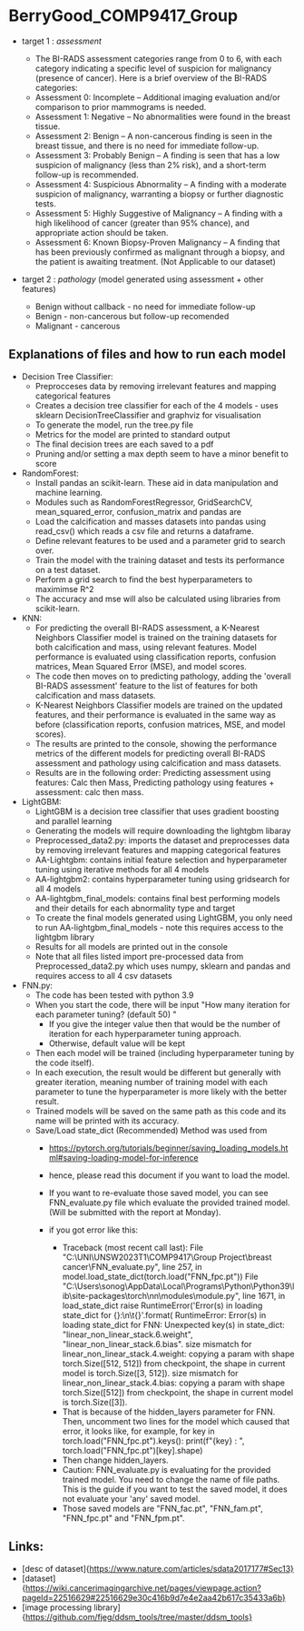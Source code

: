 # BerryGood_COMP9417_Group

- target 1 : *assessment*
  - The BI-RADS assessment categories range from 0 to 6, with each category indicating a specific level of suspicion for malignancy (presence of cancer). Here is a brief overview of the BI-RADS categories:
  - Assessment 0: Incomplete – Additional imaging evaluation and/or comparison to prior mammograms is needed.
  - Assessment 1: Negative – No abnormalities were found in the breast tissue.
  - Assessment 2: Benign – A non-cancerous finding is seen in the breast tissue, and there is no need for immediate follow-up.
  - Assessment 3: Probably Benign – A finding is seen that has a low suspicion of malignancy (less than 2% risk), and a short-term follow-up is recommended.
  - Assessment 4: Suspicious Abnormality – A finding with a moderate suspicion of malignancy, warranting a biopsy or further diagnostic tests.
  - Assessment 5: Highly Suggestive of Malignancy – A finding with a high likelihood of cancer (greater than 95% chance), and appropriate action should be taken.
  - Assessment 6: Known Biopsy-Proven Malignancy – A finding that has been previously confirmed as malignant through a biopsy, and the patient is awaiting treatment.
    (Not Applicable to our dataset)
  
- target 2 : *pathology* (model generated using assessment + other features)
  - Benign without callback - no need for immediate follow-up
  - Benign - non-cancerous but follow-up recomended 
  - Malignant - cancerous

## Explanations of files and how to run each model


- Decision Tree Classifier:
  - Preprocceses data by removing irrelevant features and mapping categorical features
  - Creates a decision tree classifier for each of the 4 models - uses sklearn DecisionTreeClassifier and graphviz for visualisation 
  - To generate the model, run the tree.py file
  - Metrics for the model are printed to standard output
  - The final decision trees are each saved to a pdf
  - Pruning and/or setting a max depth seem to have a minor benefit to score
- RandomForest:
  - Install pandas an scikit-learn. These aid in data manipulation and machine learning.
  - Modules such as RandomForestRegressor, GridSearchCV, mean_squared_error, confusion_matrix and pandas are
  - Load the calcification and masses datasets into pandas using read_csv() which reads a csv file and returns a dataframe.
  - Define relevant features to be used and a parameter grid to search over.
  - Train the model with the training dataset and tests its performance on a test dataset.
  - Perform a grid search to find the best hyperparameters to maximimse R^2
  - The accuracy and mse will also be calculated using libraries from scikit-learn.
- KNN:
  - For predicting the overall BI-RADS assessment, a K-Nearest Neighbors Classifier model is trained on the training datasets for both calcification and mass, using       relevant features. Model performance is evaluated using classification reports, confusion matrices, Mean Squared Error (MSE), and model scores.
  - The code then moves on to predicting pathology, adding the 'overall BI-RADS assessment' feature to the list of features for both calcification and mass datasets.
  - K-Nearest Neighbors Classifier models are trained on the updated features, and their performance is evaluated in the same way as before (classification reports,       confusion matrices, MSE, and model scores).
  - The results are printed to the console, showing the performance metrics of the different models for predicting overall BI-RADS assessment and pathology using           calcification and mass datasets.
  - Results are in the following order: Predicting assessment using features: Calc then Mass, Predicting pathology using features + assessment: calc
    then mass.
- LightGBM:
  - LightGBM is a decision tree classifier that uses gradient boosting and parallel learning
  - Generating the models will require downloading the lightgbm libaray
  - Preprocessed_data2.py: imports the dataset and preprocesses data by removing irrelevant features and mapping categorical features
  - AA-Lightgbm: contains initial feature selection and hyperparameter tuning using iterative methods for all 4 models
  - AA-lightgbm2: contains hyperparameter tuning using gridsearch for all 4 models
  - AA-lightgbm_final_models: contains final best performing models and their details for each abnormality type and target
  - To create the final models generated using LightGBM, you only need to run AA-lightgbm_final_models - note this requires access to the lightgbm library
  - Results for all models are printed out in the console
  - Note that all files listed import pre-processed data from Preprocessed_data2.py which uses numpy, sklearn and pandas and requires access to all 4 csv datasets
- FNN.py:
  - The code has been tested with python 3.9
  - When you start the code, there will be input "How many iteration for each parameter tuning? (default 50) "
    - If you give the integer value then that would be the number of iteration for each hyperparameter tuning approach.
    - Otherwise, default value will be kept
  - Then each model will be trained (including hyperparameter tuning by the code itself).
  - In each execution, the result would be different but generally with greater iteration, meaning number of training model with each parameter to tune the hyperparameter is more likely with the better result.
  - Trained models will be saved on the same path as this code and its name will be printed with its accuracy.
  - Save/Load state_dict (Recommended) Method was used from 
    - https://pytorch.org/tutorials/beginner/saving_loading_models.html#saving-loading-model-for-inference
    - hence, please read this document if you want to load the model.
    
    
    - If you want to re-evaluate those saved model, you can see FNN_evaluate.py file which evaluate the provided trained model. (Will be submitted with the report at Monday).
    - if you got error like this:
      - Traceback (most recent call last):
          File "C:\UNI\UNSW2023T1\COMP9417\Group Project\breast cancer\FNN_evaluate.py", line 257, in <module>
            model.load_state_dict(torch.load("FNN_fpc.pt"))
          File "C:\Users\sonog\AppData\Local\Programs\Python\Python39\lib\site-packages\torch\nn\modules\module.py", line 1671, in load_state_dict
            raise RuntimeError('Error(s) in loading state_dict for {}:\n\t{}'.format(
        RuntimeError: Error(s) in loading state_dict for FNN:
                Unexpected key(s) in state_dict: "linear_non_linear_stack.6.weight", "linear_non_linear_stack.6.bias".
                size mismatch for linear_non_linear_stack.4.weight: copying a param with shape torch.Size([512, 512]) from checkpoint, the shape in current model is torch.Size([3, 512]).
                size mismatch for linear_non_linear_stack.4.bias: copying a param with shape torch.Size([512]) from checkpoint, the shape in current model is torch.Size([3]).
      - That is because of the hidden_layers parameter for FNN. Then, uncomment two lines for the model which caused that error, it looks like, for example, 
        for key in torch.load("FNN_fpc.pt").keys():
          print(f"{key} : ", torch.load("FNN_fpc.pt")[key].shape)
      - Then change hidden_layers.
      - Caution: FNN_evaluate.py is evaluating for the provided trained model. You need to change the name of file paths. This is the guide if you want to test the saved model, it does not evaluate your 'any' saved model.
      - Those saved models are "FNN_fac.pt", "FNN_fam.pt", "FNN_fpc.pt" and "FNN_fpm.pt".

## Links:
 - [desc of dataset]{https://www.nature.com/articles/sdata2017177#Sec13}
 - [dataset]{https://wiki.cancerimagingarchive.net/pages/viewpage.action?pageId=22516629#22516629e30c416b9d7e4e2aa42b617c35433a6b}
 - [image processing library]{https://github.com/fjeg/ddsm_tools/tree/master/ddsm_tools} 
